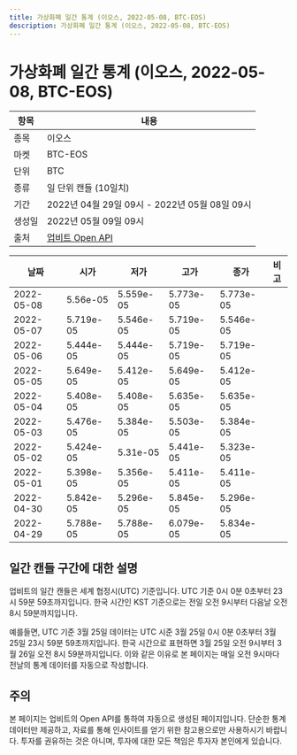 ```yaml
---
title: 가상화폐 일간 통계 (이오스, 2022-05-08, BTC-EOS)
description: 가상화폐 일간 통계 (이오스, 2022-05-08, BTC-EOS)
---
```



가상화폐 일간 통계 (이오스, 2022-05-08, BTC-EOS)
===

|항목|내용|
|--|--|
|종목|이오스|
|마켓|BTC-EOS|
|단위|BTC|
|종류|일 단위 캔들 (10일치)|
|기간|2022년 04월 29일 09시 - 2022년 05월 08일 09시|
|생성일|2022년 05월 09일 09시|
|출처|[업비트 Open API](https://docs.upbit.com)|


|날짜|시가|저가|고가|종가|비고|
|--|--|--|--|--|--|
|2022-05-08|5.56e-05|5.559e-05|5.773e-05|5.773e-05|    |
|2022-05-07|5.719e-05|5.546e-05|5.719e-05|5.546e-05|    |
|2022-05-06|5.444e-05|5.444e-05|5.719e-05|5.719e-05|    |
|2022-05-05|5.649e-05|5.412e-05|5.649e-05|5.412e-05|    |
|2022-05-04|5.408e-05|5.408e-05|5.635e-05|5.635e-05|    |
|2022-05-03|5.476e-05|5.384e-05|5.503e-05|5.384e-05|    |
|2022-05-02|5.424e-05|5.31e-05|5.441e-05|5.323e-05|    |
|2022-05-01|5.398e-05|5.356e-05|5.411e-05|5.411e-05|    |
|2022-04-30|5.842e-05|5.296e-05|5.845e-05|5.296e-05|    |
|2022-04-29|5.788e-05|5.788e-05|6.079e-05|5.834e-05|    |


일간 캔들 구간에 대한 설명
---


업비트의 일간 캔들은 세계 협정시(UTC) 기준입니다. 
UTC 기준 0시 0분 0초부터 23시 59분 59초까지입니다. 
한국 시간인 KST 기준으로는 전일 오전 9시부터 다음날 오전 8시 59분까지입니다. 


예를들면, UTC 기준 3월 25일 데이터는 UTC 시준 3월 25일 0시 0분 0초부터 3월 25일 23시 59분 59초까지입니다. 
한국 시간으로 표현하면 3월 25일 오전 9시부터 3월 26일 오전 8시 59분까지입니다. 
이와 같은 이유로 본 페이지는 매일 오전 9시마다 전날의 통계 데이터를 자동으로 작성합니다. 


주의
---


본 페이지는 업비트의 Open API를 통하여 자동으로 생성된 페이지입니다. 
단순한 통계 데이터만 제공하고, 자료를 통해 인사이트를 얻기 위한 참고용으로만 사용하시기 바랍니다. 
투자를 권유하는 것은 아니며, 투자에 대한 모든 책임은 투자자 본인에게 있습니다. 
